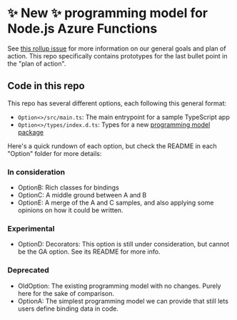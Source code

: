 # ✨ New ✨ programming model for Node.js Azure Functions

See [this rollup issue](https://github.com/Azure/azure-functions-nodejs-worker/issues/480) for more information on our general goals and plan of action. This repo specifically contains prototypes for the last bullet point in the "plan of action".

## Code in this repo

This repo has several different options, each following this general format:

- `Option<>/src/main.ts`: The main entrypoint for a sample TypeScript app
- `Option<>/types/index.d.ts`: Types for a new [programming model package](https://github.com/Azure/azure-functions-nodejs-worker/issues/568)

Here's a quick rundown of each option, but check the README in each "Option" folder for more details:

### In consideration

- OptionB: Rich classes for bindings
- OptionC: A middle ground between A and B
- OptionE: A merge of the A and C samples, and also applying some opinions on how it could be written.

### Experimental

- OptionD: Decorators: This option is still under consideration, but cannot be the GA option. See its README for more info.

### Deprecated

- OldOption: The existing programming model with no changes. Purely here for the sake of comparison.
- OptionA: The simplest programming model we can provide that still lets users define binding data in code.
